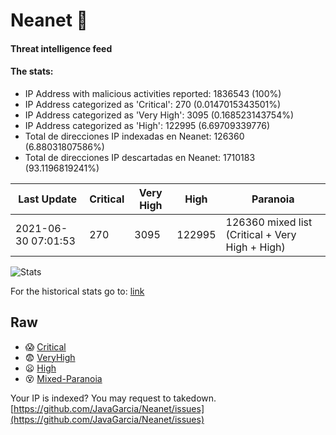 # Neanet :hocho:
#### Threat intelligence feed
#### The stats:

- IP Address with malicious activities reported: 1836543 (100%)
- IP Address categorized as 'Critical':  270 (0.0147015343501%)
- IP Address categorized as 'Very High':  3095 (0.168523143754%)
- IP Address categorized as 'High':  122995 (6.69709339776)
- Total de direcciones IP indexadas en Neanet:  126360 (6.88031807586%)
- Total de direcciones IP descartadas en Neanet:  1710183 (93.1196819241%)

| Last Update | Critical | Very High | High | Paranoia |
| --- | --- | --- | --- | --- |
| 2021-06-30 07:01:53 | 270 | 3095 | 122995 | 126360 mixed list (Critical + Very High + High)|

![Stats](https://docs.google.com/spreadsheets/d/e/2PACX-1vSnaNMIXVabIpDJjufMlzH7poXnshF3mgd8Is1g9ytUEzVsP5my4Trn8f-xkoLLQ38xpL3HtmUexLo6/pubchart?oid=501124687&format=image)

For the historical stats go to: [link](/stats.csv)
## Raw
- :scream: [Critical](https://raw.githubusercontent.com/JavaGarcia/Neanet/master/blacklists/neanet_critical.txt)
- :fearful: [VeryHigh](https://raw.githubusercontent.com/JavaGarcia/Neanet/master/blacklists/neanet_veryHigh.txtt)
- :frowning: [High](https://raw.githubusercontent.com/JavaGarcia/Neanet/master/blacklists/neanet_high.txt)
- :dizzy_face: [Mixed-Paranoia](https://raw.githubusercontent.com/JavaGarcia/Neanet/master/blacklists/neanet_all.txt)


Your IP is indexed? You may request to takedown. [https://github.com/JavaGarcia/Neanet/issues](https://github.com/JavaGarcia/Neanet/issues)






















































































































































































































































































































































































































































































































































































































































































































































































































































































































































































































































































































































































































































































































































































































































































































































































































































































































































































































































































































































































































































































































































































































































































































































































































































































































































































































































































































































































































































































































































































































































































































































































































































































































































































































































































































































































































































































































































































































































































































































































































































































































































































































































































































































































































































































































































































































































































































































































































































































































































































































































































































































































































































































































































































































































































































































































































































































































































































































































































































































































































































































































































































































































































































































































































































































































































































































































































































































































































































































































































































































































































































































































































































































































































































































































































































